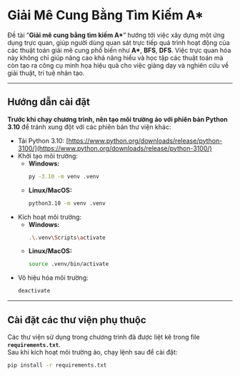 # Giải Mê Cung Bằng Tìm Kiếm A*

Đề tài “**Giải mê cung bằng tìm kiếm A\***” hướng tới việc xây dựng một ứng dụng trực quan, giúp người dùng quan sát trực tiếp quá trình hoạt động của các thuật toán giải mê cung phổ biến như **A\***, **BFS**, **DFS**. Việc trực quan hóa này không chỉ giúp nâng cao khả năng hiểu và học tập các thuật toán mà còn tạo ra công cụ minh họa hiệu quả cho việc giảng dạy và nghiên cứu về giải thuật, trí tuệ nhân tạo.

---

## Hướng dẫn cài đặt

**Trước khi chạy chương trình, nên tạo môi trường ảo với phiên bản Python 3.10** để tránh xung đột với các phiên bản thư viện khác:

- Tải Python 3.10: [https://www.python.org/downloads/release/python-3100/](https://www.python.org/downloads/release/python-3100/)
- Khởi tạo môi trường:
    - **Windows:**
        ```bash
        py -3.10 -m venv .venv
        ```
    - **Linux/MacOS:**
        ```bash
        python3.10 -m venv .venv
        ```
- Kích hoạt môi trường:
    - **Windows:**
        ```bash
        .\.venv\Scripts\activate
        ```
    - **Linux/MacOS:**
        ```bash
        source .venv/bin/activate
        ```
- Vô hiệu hóa môi trường:
    ```bash
    deactivate
    ```

---

## Cài đặt các thư viện phụ thuộc

Các thư viện sử dụng trong chương trình đã được liệt kê trong file **`requirements.txt`**.  
Sau khi kích hoạt môi trường ảo, chạy lệnh sau để cài đặt:

```bash
pip install -r requirements.txt

